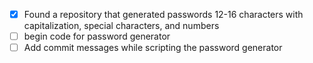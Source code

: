 - [x] Found a repository that generated passwords 12-16 characters with capitalization, special characters, and numbers
- [ ] begin code for password generator
- [ ] Add commit messages while scripting the password generator
